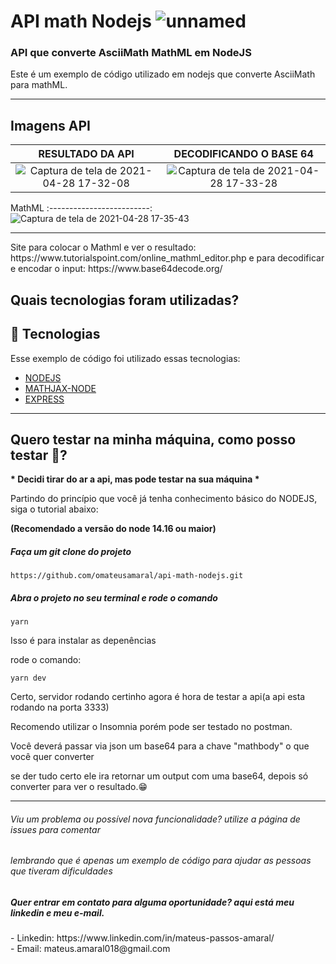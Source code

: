# <h1> API math Nodejs ![unnamed](https://user-images.githubusercontent.com/37390930/116468710-9623b900-a847-11eb-9e55-f09b4566ab8d.png)  </h1>

<h3>API que converte AsciiMath MathML em NodeJS</h3>

<p>
Este é um exemplo de código utilizado em nodejs que converte AsciiMath para mathML.
</p>

<hr/>

## Imagens API

RESULTADO DA API |  DECODIFICANDO O BASE 64
:-------------------------:|:-------------------------:
![Captura de tela de 2021-04-28 17-32-08](https://user-images.githubusercontent.com/37390930/116468791-adfb3d00-a847-11eb-8b17-f19350ce6f4e.png) |![Captura de tela de 2021-04-28 17-33-28](https://user-images.githubusercontent.com/37390930/116468933-df740880-a847-11eb-8d8c-67331c79e23b.png)



MathML
:-------------------------:
![Captura de tela de 2021-04-28 17-35-43](https://user-images.githubusercontent.com/37390930/116469202-37127400-a848-11eb-9894-2ba132b06317.png)


<hr/>


<p>Site para colocar o Mathml e ver o resultado: https://www.tutorialspoint.com/online_mathml_editor.php
e para decodificar e encodar o input: https://www.base64decode.org/
</p>

<h2>Quais tecnologias foram utilizadas?</h2>

## 🚀 Tecnologias

Esse exemplo de código foi utilizado essas tecnologias:

- [NODEJS](https://nodejs.org/en/)
- [MATHJAX-NODE](https://github.com/mathjax/MathJax-node)
- [EXPRESS](https://expressjs.com/pt-br/)

<hr/>



<h2>Quero testar na minha máquina, como posso testar 🤔?</h2>
<b> * Decidi tirar do ar a api, mas pode testar na sua máquina * </b>
<p>Partindo do princípio que você já tenha conhecimento básico do NODEJS, siga o tutorial abaixo: </p>

<b>(Recomendado a versão do node 14.16 ou maior)</b>

<h5>Faça um git clone do projeto</h5>

```
https://github.com/omateusamaral/api-math-nodejs.git
```

<h5>Abra o projeto no seu terminal e rode o comando</h5>

```
yarn
```

<p>Isso é para instalar as depenências</p>

<p>rode o comando: </p>

```
yarn dev
```

<p>Certo, servidor rodando certinho agora é hora de testar a api(a api esta rodando na porta 3333)</p>

<p>Recomendo utilizar o Insomnia porém pode ser testado no postman. </p>

<p>Você deverá passar via json um base64 para a chave "mathbody" o que você quer converter</p>

<p>se der tudo certo ele ira retornar um output com uma base64, depois só converter para ver o resultado.😁 </p>


<hr/>

<h6> Viu um problema ou possível nova funcionalidade? utilize a página de issues para comentar</h6>

<h6> lembrando que é apenas um exemplo de código para ajudar as pessoas que tiveram dificuldades</h6>

<h5> Quer entrar em contato para alguma oportunidade? aqui está meu linkedin e meu e-mail.</h5>
- Linkedin: https://www.linkedin.com/in/mateus-passos-amaral/ <br/>
- Email:  mateus.amaral018@gmail.com
